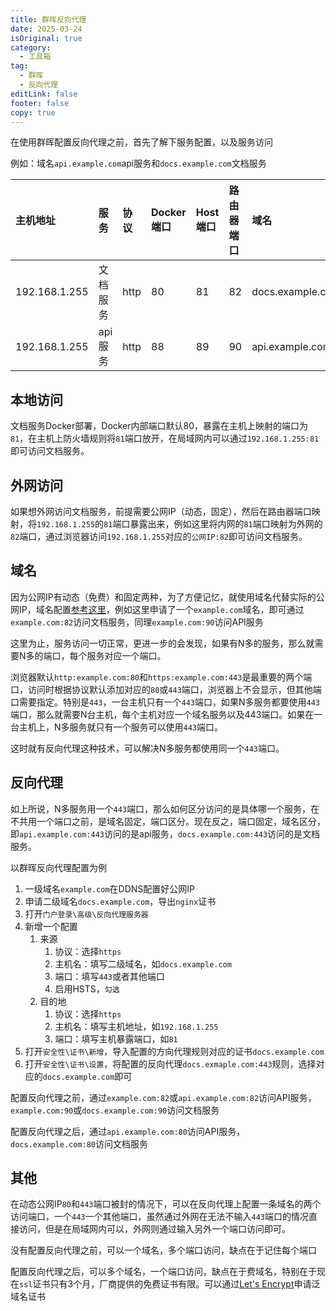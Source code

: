 ```yaml
---
title: 群晖反向代理
date: 2025-03-24
isOriginal: true
category:
  - 工具箱
tag:
  - 群晖
  - 反向代理
editLink: false
footer: false
copy: true
---
```


在使用群晖配置反向代理之前，首先了解下服务配置，以及服务访问

例如：域名`api.example.com`api服务和`docs.example.com`文档服务

|主机地址|服务|协议|Docker端口|Host端口|路由器端口|域名|
|:-|:-|:-|:-|:-|:-|:-|
|192.168.1.255|文档服务|http|80|81|82|docs.example.com|
|192.168.1.255|api服务|http|88|89|90|api.example.com|

## 本地访问

文档服务Docker部署，Docker内部端口默认80，暴露在主机上映射的端口为`81`，在主机上防火墙规则将`81`端口放开，在局域网内可以通过`192.168.1.255:81`即可访问文档服务。

## 外网访问

如果想外网访问文档服务，前提需要公网IP（动态，固定），然后在路由器端口映射，将`192.168.1.255`的`81`端口暴露出来，例如这里将内网的`81`端口映射为外网的`82`端口，通过浏览器访问`192.168.1.255`对应的`公网IP:82`即可访问文档服务。

## 域名

因为公网IP有动态（免费）和固定两种，为了方便记忆，就使用域名代替实际的公网IP，域名配置[参考这里](domain.md)，例如这里申请了一个`example.com`域名，即可通过`example.com:82`访问文档服务，同理`example.com:90`访问API服务

这里为止，服务访问一切正常，更进一步的会发现，如果有N多的服务，那么就需要N多的端口，每个服务对应一个端口。

浏览器默认`http:example.com:80`和`https:example.com:443`是最重要的两个端口，访问时根据协议默认添加对应的`80`或`443`端口，浏览器上不会显示，但其他端口需要指定。特别是`443`，一台主机只有一个`443`端口，如果N多服务都要使用`443`端口，那么就需要N台主机，每个主机对应一个域名服务以及443端口。如果在一台主机上，N多服务就只有一个服务可以使用`443`端口。

这时就有反向代理这种技术，可以解决N多服务都使用同一个`443`端口。

## 反向代理

如上所说，N多服务用一个`443`端口，那么如何区分访问的是具体哪一个服务，在不共用一个端口之前，是域名固定，端口区分。现在反之，端口固定，域名区分，即`api.example.com:443`访问的是api服务，`docs.example.com:443`访问的是文档服务。

以群晖反向代理配置为例

1. 一级域名`example.com`在DDNS配置好公网IP
2. 申请二级域名`docs.example.com`，导出`nginx`证书
3. 打开`门户登录\高级\反向代理服务器`
4. 新增一个配置
   1. 来源
      1. 协议：选择`https`
      2. 主机名：填写二级域名，如`docs.example.com`
      3. 端口：填写`443`或者其他端口
      4. 启用HSTS，`勾选`
   2. 目的地
      1. 协议：选择`https`
      2. 主机名：填写主机地址，如`192.168.1.255`
      3. 端口：填写主机暴露端口，如`81`
5. 打开`安全性\证书\新增`，导入配置的方向代理规则对应的证书`docs.example.com`
6. 打开`安全性\证书\设置`，将配置的反向代理`docs.exmaple.com:443`规则，选择对应的`docs.example.com`即可

配置反向代理之前，通过`example.com:82`或`api.example.com:82`访问API服务，`example.com:90`或`docs.example.com:90`访问文档服务

配置反向代理之后，通过`api.example.com:80`访问API服务，`docs.example.com:80`访问文档服务

## 其他

在动态公网IP`80`和`443`端口被封的情况下，可以在反向代理上配置一条域名的两个访问端口，一个`443`一个其他端口，虽然通过外网在无法不输入`443`端口的情况直接访问，但是在局域网内可以，外网则通过输入另外一个端口访问即可。

没有配置反向代理之前，可以一个域名，多个端口访问，缺点在于记住每个端口

配置反向代理之后，可以多个域名，一个端口访问，缺点在于费域名，特别在于现在`ssl`证书只有3个月，厂商提供的免费证书有限。可以通过[Let's Encrypt](https://letsencrypt.org/zh-cn/)申请泛域名证书




